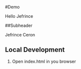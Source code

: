 #Demo

Hello Jefrince

##Subheader

Jefrince Ceron

## Local Development

1. Open index.html in you browser

